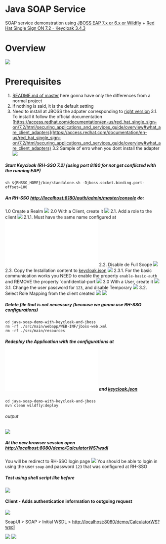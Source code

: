 # Java SOAP Service

SOAP service demonstration using [JBOSS EAP 7.x or 6.x or Wildfly](https://access.redhat.com/articles/112673) + [Red Hat Single Sign ON 7.2 - Keycloak 3.4.3](https://access.redhat.com/articles/2342881)

# Overview
![](doc/vision-keycloak.png)

# Prerequisites

1. [README.md of master](https://github.com/jovemfelix/java-soap-demo-with-keycloak-and-jboss#master) here gonna have only the differences from a normal project
2. if nothing is said, it is the default setting 
3. Need to install at JBOSS the adpater corresponding to [right version](https://access.redhat.com/jbossnetwork/restricted/listSoftware.html?downloadType=distributions&product=core.service.rhsso&version=7.2) 
3.1. To install it follow the official documentation [https://access.redhat.com/documentation/en-us/red_hat_single_sign-on/7.2/html/securing_applications_and_services_guide/overview#what_are_client_adapters](https://access.redhat.com/documentation/en-us/red_hat_single_sign-on/7.2/html/securing_applications_and_services_guide/overview#what_are_client_adapters)
3.2 Sample of erro when you dont install the adapter
![](doc/error-if-not-install-adapter.png)


##### Start Keycloak (RH-SSO 7.2) (using port 8180 for not get conflicted with the running EAP)
```shell
sh ${RHSSO_HOME}/bin/standalone.sh -Djboss.socket.binding.port-offset=100
```

##### An RH-SSO [http://localhost:8180/auth/admin/master/console](http://localhost:8180/auth/admin/master/console) do:
1.0 Create a Realm
![](doc/create-realm.png)
2.0 With a Client, create it
![](doc/create-client.png)
2.1. Add a role to the client
![](doc/add-role-to-client.png)
2.1.1. Must have the same name configured at ![web.xml](./src/main/webapp/WEB-INF/web.xml)
2.2. Disable de Full Scope
![](doc/disable-full-scope.png)
2.3. Copy the Installation content to [keycloak.json](/src/main/webapp/WEB-INF/keycloak.json)
![](doc/copy-installation-to-keycloak_JSON-file.png)
2.3.1. For the basic communication works you NEED to enable the property `enable-basic-auth` and REMOVE the property `confidential-port 
![](doc/keycloak-file.png)
3.0 With a User, create it
![](doc/create-user.png)
3.1. Change the user password for ``123``, and disable Temporary
![](doc/user-password.png)
3.2. Select Role Mapping from the client created
![](doc/user-role-mapping-from-client.png)
![](doc/user-role-mapping-from-client-selected.png)

##### Delete file that is not necessary (because we gonna use RH-SSO configurations)
```
cd java-soap-demo-with-keycloak-and-jboss
rm -rf ./src/main/webapp/WEB-INF/jboss-web.xml
rm -rf ./src/main/resources
```
 
##### Redeploy the Application with the configurations at ![web.xml](./src/main/webapp/WEB-INF/web.xml) and  [keycloak.json](/src/main/webapp/WEB-INF/keycloak.json) 
```
cd java-soap-demo-with-keycloak-and-jboss
mvn clean wildfly:deploy
```

###### output
![](doc/redeploy-demo.png)

##### At the new browser session open [http://localhost:8080/demo/CalculatorWS?wsdl](http://localhost:8080/demo/CalculatorWS?wsdl)
You will be redirect to RH-SSO login page
![](doc/rh-sso-login-page.png)
You should be able to login in using the user `soap` and password `123` that was configured at RH-SSO

##### Test using shell script like before
![](doc/same-login-call.png)

#### Client - Adds authentication information to outgoing request
![](doc/soap-ui-Adds_authentication_information_to_outgoing_request.png)

SoapUI > SOAP > Initial WSDL > [http://localhost:8080/demo/CalculatorWS?wsdl](http://localhost:8080/demo/CalculatorWS?wsdl)

![](doc/soapui-hello.png)
![](doc/soap-ui-call-keycloak.png)
